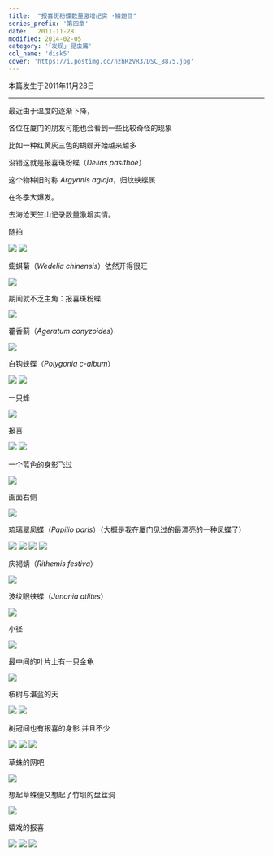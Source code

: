 ```yaml
---
title:  "报喜斑粉蝶数量激增纪实 ·鳞翅目"
series_prefix: '第四章'
date:   2011-11-28
modified: 2014-02-05
category: '｢发现｣ 昆虫篇'
col_name: 'disk5'
cover: 'https://i.postimg.cc/nzhRzVR3/DSC_8875.jpg'
---
```


本篇发生于2011年11月28日

---

最近由于温度的逐渐下降，

各位在厦门的朋友可能也会看到一些比较奇怪的现象

比如一种红黄灰三色的蝴蝶开始越来越多

没错这就是报喜斑粉蝶（<i>Delias pasithoe</i>）

这个物种旧时称 <i>Argynnis aglaja</i>，归纹蛱蝶属

在冬季大爆发。

去海沧天竺山记录数量激增实情。

随拍

<img class='disc' src='https://lykoseremos.github.io/gmalb-01/disk5/DSC_8792.jpg'>

<img class='disc' src='https://lykoseremos.github.io/gmalb-01/disk5/DSC_8793.jpg'>

蟛蜞菊（<i>Wedelia chinensis</i>）依然开得很旺

<img class='disc' src='https://lykoseremos.github.io/gmalb-01/disk5/DSC_8795.jpg'>

期间就不乏主角：报喜斑粉蝶

<img class='disc' src='https://lykoseremos.github.io/gmalb-01/disk5/DSC_8796.jpg'>

藿香蓟（<i>Ageratum conyzoides</i>）

<img class='disc' src='https://lykoseremos.github.io/gmalb-01/disk5/DSC_8799.jpg'>

白钩蛱蝶（<i>Polygonia c-album</i>）

<img class='disc' src='https://lykoseremos.github.io/gmalb-01/disk5/DSC_8805.jpg'>

<img class='disc' src='https://lykoseremos.github.io/gmalb-01/disk5/DSC_8806.jpg'>

一只蜂

<img class='disc' src='https://lykoseremos.github.io/gmalb-01/disk5/DSC_8807.jpg'>

报喜

<img class='disc' src='https://lykoseremos.github.io/gmalb-01/disk5/DSC_8808.jpg'>

<img class='disc' src='https://lykoseremos.github.io/gmalb-01/disk5/DSC_8809.jpg'>

一个蓝色的身影飞过

<img class='disc' src='https://lykoseremos.github.io/gmalb-01/disk5/DSC_8813.jpg'>

画面右侧

<img class='disc' src='https://lykoseremos.github.io/gmalb-01/disk5/DSC_8814.jpg'>

琉璃翠凤蝶（<i>Papilio paris</i>）（大概是我在厦门见过的最漂亮的一种凤蝶了）

<img class='disc' src='https://lykoseremos.github.io/gmalb-01/disk5/DSC_8815.jpg'>

<img class='disc' src='https://lykoseremos.github.io/gmalb-01/disk5/DSC_8816.jpg'>

<img class='disc' src='https://lykoseremos.github.io/gmalb-01/disk5/DSC_8817.jpg'>

<img class='disc' src='https://lykoseremos.github.io/gmalb-01/disk5/DSC_8818.jpg'>

庆褐蜻（<i>Rithemis festiva</i>）

<img class='disc' src='https://lykoseremos.github.io/gmalb-01/disk5/DSC_8820.jpg'>

波纹眼蛱蝶（<i>Junonia atlites</i>）

<img class='disc' src='https://lykoseremos.github.io/gmalb-01/disk5/DSC_8822.jpg'>

小径

<img class='disc' src='https://lykoseremos.github.io/gmalb-01/disk5/DSC_8823.jpg'>

最中间的叶片上有一只金龟

<img class='disc' src='https://lykoseremos.github.io/gmalb-01/disk5/DSC_8826.jpg'>

桉树与湛蓝的天

<img class='disc' src='https://lykoseremos.github.io/gmalb-01/disk5/DSC_8827.jpg'>

<img class='disc' src='https://lykoseremos.github.io/gmalb-01/disk5/DSC_8828.jpg'>

树冠间也有报喜的身影 并且不少

<img class='disc' src='https://lykoseremos.github.io/gmalb-01/disk5/DSC_8832.jpg'>

<img class='disc' src='https://lykoseremos.github.io/gmalb-01/disk5/DSC_8833.jpg'>

<img class='disc' src='https://lykoseremos.github.io/gmalb-01/disk5/DSC_8834.jpg'>

草蛛的网吧

<img class='disc' src='https://lykoseremos.github.io/gmalb-01/disk5/DSC_8837.jpg'>

想起草蛛便又想起了竹坝的盘丝洞

<img class='disc' src='https://lykoseremos.github.io/gmalb-01/disk5/DSC_8839.jpg'>

嬉戏的报喜

<img class='disc' src='https://lykoseremos.github.io/gmalb-01/disk5/DSC_8847.jpg'>

<img class='disc' src='https://lykoseremos.github.io/gmalb-01/disk5/DSC_8849.jpg'>

<img class='disc' src='https://lykoseremos.github.io/gmalb-01/disk5/DSC_8850.jpg'>
